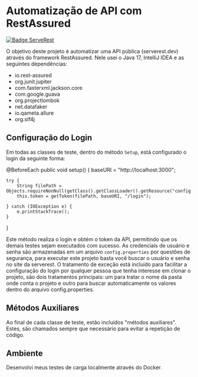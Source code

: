 # Automatização de API com RestAssured

[![Badge ServeRest](https://img.shields.io/badge/API-ServeRest-green)](https://github.com/ServeRest/ServeRest/)

O objetivo deste projeto é automatizar uma API pública (serverest.dev) através do framework RestAssured.
Nele usei o Java 17, IntelliJ IDEA e as seguintes dependências:

- io.rest-assured
- org.junit.jupiter
- com.fasterxml.jackson.core
- com.google.guava
- org.projectlombok
- net.datafaker
- io.qameta.allure
- org.slf4j

## Configuração do Login

Em todas as classes de teste, dentro do método `Setup`, está configurado o login da seguinte forma:

@BeforeEach
public void setup() {
    baseURI = "http://localhost:3000";

    try {
        String filePath = Objects.requireNonNull(getClass().getClassLoader().getResource("config.properties")).getPath();
        this.token = getToken(filePath, baseURI, "/login");

    } catch (IOException e) {
        e.printStackTrace();
    }
}

Este método realiza o login e obtém o token da API, permitindo que os demais testes sejam executados com sucesso. As credenciais de usuário e senha são armazenadas em um arquivo `config.properties` por questões de segurança, para executar este projeto basta você buscar o usuário e senha no site da serverest. O tratamento de exceção está incluído para facilitar a configuração do login por qualquer pessoa que tenha interesse em clonar o projeto, são dois tratamentos principais: um para tratar o nome da pasta onde conta o projeto e outro para buscar automaticamente os valores dentro do arquivo config.properties.

## Métodos Auxiliares

Ao final de cada classe de teste, estão incluídos "métodos auxiliares". Estes, são chamados sempre que necessário para evitar a repetição de código.

## Ambiente

Desenvolvi meus testes de carga localmente através do Docker. 

